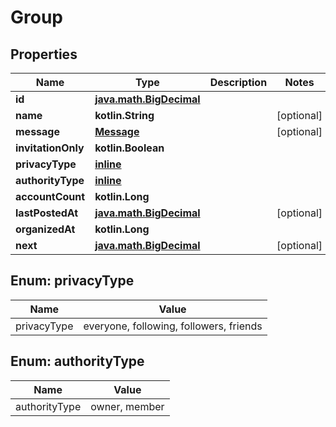 
# Group

## Properties
Name | Type | Description | Notes
------------ | ------------- | ------------- | -------------
**id** | [**java.math.BigDecimal**](java.math.BigDecimal.md) |  | 
**name** | **kotlin.String** |  |  [optional]
**message** | [**Message**](Message.md) |  |  [optional]
**invitationOnly** | **kotlin.Boolean** |  | 
**privacyType** | [**inline**](#PrivacyTypeEnum) |  | 
**authorityType** | [**inline**](#AuthorityTypeEnum) |  | 
**accountCount** | **kotlin.Long** |  | 
**lastPostedAt** | [**java.math.BigDecimal**](java.math.BigDecimal.md) |  |  [optional]
**organizedAt** | **kotlin.Long** |  | 
**next** | [**java.math.BigDecimal**](java.math.BigDecimal.md) |  |  [optional]


<a name="PrivacyTypeEnum"></a>
## Enum: privacyType
Name | Value
---- | -----
privacyType | everyone, following, followers, friends


<a name="AuthorityTypeEnum"></a>
## Enum: authorityType
Name | Value
---- | -----
authorityType | owner, member



